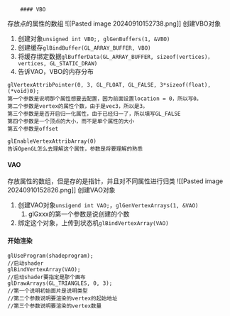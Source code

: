 		#### VBO
存放点的属性的数组
![[Pasted image 20240910152738.png]]
创建VBO对象
1. 创建对象`unsigned int VBO;, glGenBuffers(1, &VBO)`
1. 创建缓存`glBindBuffer(GL_ARRAY_BUFFER, VBO)`
2. 将缓存绑定数据`glBufferData(GL_ARRAY_BUFFER, sizeof(vertices)， vertices, GL_STATIC_DRAW)`
3. 告诉VAO，VBO的内存分布
```
glVertexAttribPointer(0, 3, GL_FLOAT, GL_FALSE, 3*sizeof(float), (*void)0);
第一个参数是说明那个属性想要去配置，因为前面设置location = 0，所以写0。
第二个参数是vertex的属性个数，由于是vec3，所以是3。
第三个参数是是否开启归一化属性，由于已经归一了，所以填写GL_FALSE
第四个参数是一个顶点的大小，而不是单个属性的大小
第五个参数是offset

glEnableVertexAttribArray(0)
告诉OpenGL怎么去理解这个属性，参数是将要理解的熟悉
```

#### VAO
存放属性的数组，但是存的是指针，并且对不同属性进行归类
![[Pasted image 20240910152826.png]]
创建VAO对象
1. 创建VAO对象`unsigend int VAO;`，`glGenVertexArrays(1, &VAO)`
	1. glGxxx的第一个参数是说创建的个数
2. 绑定这个对象，上传到状态机`glBindVertexArray(VAO)`

#### 开始渲染
```
glUseProgram(shadeprogram);
//启动shader
glBindVertexArray(VAO);
//启动shader要指定是那个画布
glDrawArrays(GL_TRIANGLES, 0, 3);
//第一个说明初始面片是说明类型
//第二个参数说明要渲染的vertex的起始地址
//第三个参数说明要渲染的vertex数量
```
